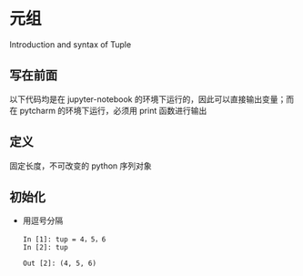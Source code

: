 # 元组
Introduction and syntax of Tuple  

## 写在前面  
以下代码均是在 jupyter-notebook 的环境下运行的，因此可以直接输出变量；而在 pytcharm 的环境下运行，必须用 print 函数进行输出

## 定义  
固定长度，不可改变的 python 序列对象  

## 初始化  
- 用逗号分隔  
  ```
  In [1]: tup = 4，5，6
  In [2]: tup
  
  Out [2]: (4, 5, 6)
  ```